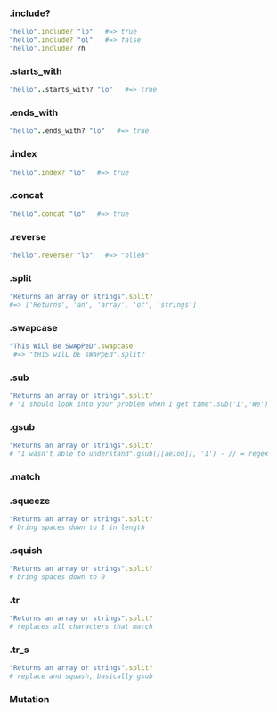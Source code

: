 

### .include?
```ruby
"hello".include? "lo"   #=> true
"hello".include? "ol"   #=> false
"hello".include? ?h
```

### .starts_with
```ruby
"hello"..starts_with? "lo"   #=> true

```
### .ends_with
```ruby
"hello"..ends_with? "lo"   #=> true

```
### .index
```ruby
"hello".index? "lo"   #=> true

```
### .concat
```ruby
"hello".concat "lo"   #=> true

```
### .reverse
```ruby
"hello".reverse? "lo"   #=> "olleh"

```
### .split
```ruby
"Returns an array or strings".split?
#=> ['Returns', 'an', 'array', 'of', 'strings']
```

### .swapcase               
```ruby
"ThIs WiLl Be SwApPeD".swapcase
 #=> "tHiS wIlL bE sWaPpEd".split?
```
### .sub                    
```ruby
"Returns an array or strings".split?
# "I should look into your problem when I get time".sub('I','We')
```
### .gsub                   
```ruby
"Returns an array or strings".split?
# "I wasn't able to understand".gsub(/[aeiou]/, '1') - // = regex
```
### .match

### .squeeze                
```ruby
"Returns an array or strings".split?
# bring spaces down to 1 in length
```

### .squish                 
```ruby
"Returns an array or strings".split?
# bring spaces down to 0
```

### .tr                     
```ruby
"Returns an array or strings".split?
# replaces all characters that match
```

### .tr_s                   
```ruby
"Returns an array or strings".split?
# replace and squash, basically gsub
```


### Mutation
